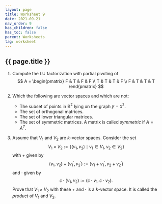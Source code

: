 ```yaml
---
layout: page
title: Worksheet 9
date: 2021-09-21
nav_order: 9
has_children: false
has_toc: false
parent: Worksheets
tag: worksheet
---
```


## {{ page.title }}

1. Compute the LU factorization with partial pivoting of 
$$
    A = 
    \begin{pmatrix}
        F & T & F & F \\
        T & T & T & F \\
        F & T & T & T 
    \end{pmatrix}
$$

2. Which the following are vector spaces and which are not:
    - The subset of points in $\mathbb{R}^2$ lying on the graph 
    $y = x^2$. 
    - The set of orthogonal matrices. 
    - The set of lower triangular matrices. 
    - The set of symmetric matrices. A matrix is called _symmetric_ if $A = A^T$. 

3. Assume that $V_1$ and $V_2$ are 
$k$-vector spaces. Consider the set 
$$
    V_1 \times V_2 := \lbrace (v_1,v_2) \mid v_1 \in V_1, v_2 \in V_2 \rbrace 
$$
with $+$ given by 
$$
    (v_1,v_2) + (v_1^\prime,v_2^\prime) := (v_1+v_1^\prime, v_2+v_2^\prime)
$$
and $\cdot$ given by 
$$
    c \cdot (v_1, v_2) := (c\cdot v_1,c\cdot v_2).
$$
Prove that $V_1 \times V_2$ with these $+$ and $\cdot$ is a $k$-vector space. It 
is called the _product_ of $V_1$ and $V_2$. 